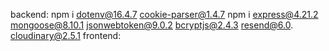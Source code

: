 backend:
npm i dotenv@16.4.7 cookie-parser@1.4.7
npm i express@4.21.2 mongoose@8.10.1 jsonwebtoken@9.0.2 bcryptjs@2.4.3 resend@6.0. cloudinary@2.5.1
frontend:
